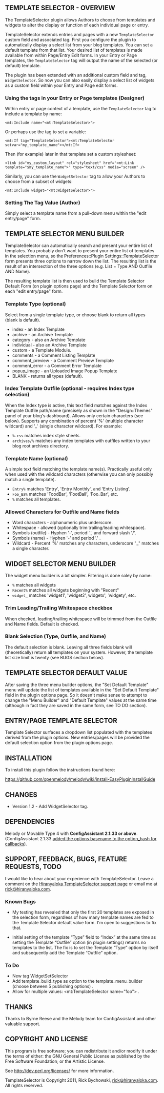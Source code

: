 ## TEMPLATE SELECTOR - OVERVIEW ##
The TemplateSelector plugin allows Authors to choose from templates and widgets to alter the display or function of each individual page or entry.

TemplateSelector extends entries and pages with a new `TemplateSelector` custom field and associated tag. First you configure the plugin to automatically display a select list from your blog templates. You can set a default template from that list. Your desired list of templates is made available from within Page/Entry Edit forms. In your Entry or Page templates, the `TemplateSelector` tag will output the name of the selected (or default) template.

The plugin has been extended with an additional custom field and tag, `WidgetSelector`. So now you can also easily display a select list of widgets as a custom field within your Entry and Page edit forms.

### Using the tags in your Entry or Page templates (Designer) ###
Within entry or page context of a template, use the `TemplateSelector` tag to include a template by name:

    <mt:Include name="<mt:TemplateSelector>">

Or perhaps use the tag to set a variable:

    <mt:If tag="TemplateSelector"><mt:TemplateSelector setvar="my_template_name"></mt:If>

Then (for example) later in that template set a custom stylesheet:

    <link id="my_custom_layout" rel="stylesheet" href="<mt:Link template="$my_template_name">" type="text/css" media="screen" />

Similarly, you can use the `WidgetSelector` tag to allow your Authors to choose from a subset of widgets:

    <mt:Include widget="<mt:WidgetSelector>">

### Setting The Tag Value (Author) ###

Simply select a template name from a pull-down menu within the "edit entry/page" form.

## TEMPLATE SELECTOR MENU BUILDER ##

TemplateSelector can automatically search and present your entire list of templates. You probably don't want to present your entire list of templates in the selection menu, so the Preferences::Plugin Settings::TemplateSelector form presents three options to narrow down the list. The resulting list is the result of an intersection of the three options (e.g. List = Type AND Outfile AND Name).

The resulting template list is then used to build the Template Selector Default Form (on plugin options page) and the Template Selector form on each "edit entry/page" form.

### Template Type (optional) ###

Select from a single template type, or choose blank to return all types (blank is default).

* index - an Index Template
* archive - an Archive Template
* category - also an Archive Template
* individual - also an Archive Template
* custom - a Template Module.
* comments -  a Comment Listing Template
* comment_preview - a Comment Preview Template
* comment_error - a Comment Error Template
* popup_image - an Uploaded Image Popup Template
* BLANK - returns all types (default).

### Index Template Outfile (optional - requires Index type selection) ###
When the Index type is active, this text field matches against the Index Template Outfile path/name (precisely as shown in the "Design::Themes" panel of your blog's dashboard). Allows only certain characters (see below). Supports any combination of percent '%' (multiple character wildcard) and '_' (single character wildcard). For example:

* `%.css` matches index style sheets.
* `archives/%` matches any index templates with outfiles written to your blog root archives directory.

### Template Name (optional) ###
A simple text field matching the template name(s). Practically useful only when used with the wildcard characters (otherwise you can only possibly match a single template).

* `Entry%` matches 'Entry', 'Entry Monthly', and 'Entry Listing'.
* `Foo_Ba%` matches 'FoodBar', 'FootBall', 'Foo_Bar', etc.
* `%` matches all templates.

### Allowed Characters for Outfile and Name fields ###
* Word characters - alphanumeric plus underscore.
* Whitespace - allowed (optionally trim trailing/leading whitespace).
* Symbols (outfile) - Hyphen '-', period '.', and forward slash '/'.
* Symbols (name) - Hyphen '-' and period '.' .
* Wildcard - Percent '%' matches any characters, underscore "_" matches a single character.

## WIDGET SELECTOR MENU BUILDER ##

The widget menu builder is a bit simpler. Filtering is done soley by name:

 * `%` matches all widgets
 * `Recent%` matches all widgets beginning with "Recent"
 * `widget_`  matches 'widget1', 'widget2', widgetx', 'widgety', etc.

### Trim Leading/Trailing Whitespace checkbox ###
When checked, leading/trailing whitespace will be trimmed from the Outfile and Name fields. Default is checked.

### Blank Selection (Type, Outfile, and Name) ###
The default selection is blank. Leaving all three fields blank will (theoretically) return all templates on your system. However, the template list size limit is twenty (see BUGS section below).

## TEMPLATE SELECTOR DEFAULT VALUE ##
After saving the three menu builder options, the "Set Default Template" menu will update the list of templates available in the "Set Default Template" field in the plugin options page. So it doesn't make sense to attempt to change the "Menu Builder" and "Default Template" values at the same time (although in fact they are saved in the same form, see TO DO section).

## ENTRY/PAGE TEMPLATE SELECTOR ##
Template Selector surfaces a dropdown list populated with the templates derived from the plugin options. New entries/pages will be provided the default selection option from the plugin options page.

## INSTALLATION ##
To install this plugin follow the instructions found here:

https://github.com/openmelody/melody/wiki/install-EasyPluginInstallGuide

## CHANGES ##

- Version 1.2 - Add WidgetSelector tag.

## DEPENDENCIES ##
Melody or Movable Type 4 with __ConfigAssistant 2.1.33 or above__. (ConfigAssistant 2.1.33 [added the options basename to the option_hash for callbacks](https://github.com/openmelody/mt-plugin-configassistant/commit/2e80e4edf7de4fbe6a05df2c11b0f55729d9e974)).

## SUPPORT, FEEDBACK, BUGS, FEATURE REQUESTS, TODO ##

I would like to hear about your experience with TemplateSelector. Leave a comment on the [Hiranyaloka TemplateSelector  support page](http://hiranyaloka.com/website_design_encinitas/software/templateselector-plugin-for-melody-and-mt4.html) or email me at [rick@hiranyaloka.com](mailto:rick@hiranyaloka.com).

### Known Bugs ###
* My testing has revealed that only the first 20 templates are exposed in the selection form, regardless of how many template names are fed to the Template Selector default value form. I'm open to suggestions to fix that.

* Initial setting of the template “Type” field to “Index” at the same time as setting the Template “Outfile” option (in plugin settings) returns no templates to the list. The fix is to set the Template “Type” option by itself and subsequently add the Template “Outfile” option.

### To Do ###

* New tag WidgetSetSelector
* Add template_build_type as option to the template_menu_builder (choose between 5 publishing options) .
* Allow for multiple values: &lt;mt:TemplateSelector name="foo"&gt; .

## THANKS ##
Thanks to Byrne Reese and the Melody team for ConfigAssistant and other valuable support.

## COPYRIGHT AND LICENSE ##

This program is free software; you can redistribute it and/or modify it
under the terms of either: the GNU General Public License as published
by the Free Software Foundation; or the Artistic License.

See http://dev.perl.org/licenses/ for more information.

TemplateSelector is Copyright 2011, Rick Bychowski, rick@hiranyaloka.com.
All rights reserved.
